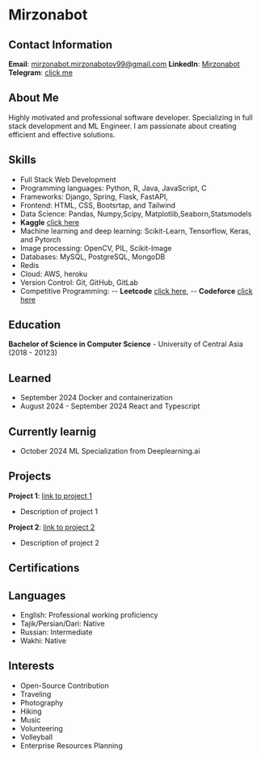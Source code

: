 # Mirzonabot

## Contact Information

**Email**: mirzonabot.mirzonabotov99@gmail.com
**LinkedIn**: [Mirzonabot](https://www.linkedin.com/in/mirzonabot-m-407a26180/)
**Telegram**:
[click me](t.me/Mirzogit)



## About Me

Highly motivated and professional software developer. Specializing in full stack development and ML Engineer. I am passionate about creating efficient and effective solutions.

## Skills

- Full Stack Web Development
- Programming languages: Python, R, Java, JavaScript, C
- Frameworks: Django, Spring, Flask, FastAPI,
- Frontend: HTML, CSS, Bootsrtap, and Tailwind
- Data Science: Pandas, Numpy,Scipy, Matplotlib,Seaborn,Statsmodels
- **Kaggle** [click here](https://www.kaggle.com/mirzonabot)
- Machine learning and deep learning: Scikit-Learn, Tensorflow, Keras, and Pytorch
- Image processing: OpenCV, PIL, Scikit-Image
- Databases: MySQL, PostgreSQL, MongoDB
- Redis
- Cloud: AWS, heroku
- Version Control: Git, GitHub, GitLab
- Competitive Programming:
--   **Leetcode** [click here](https://leetcode.com/mirzonabot/),
--   **Codeforce** [click here](https://codeforces.com/profile/Mirzonabot)




## Education

**Bachelor of Science in Computer Science** - University of Central Asia (2018 - 20123)


## Learned
- September 2024                  Docker and containerization
- August 2024 - September 2024    React and Typescript

## Currently learnig
- October 2024                    ML Specialization from Deeplearning.ai

## Projects

**Project 1**: [link to project 1](#)
- Description of project 1

**Project 2**: [link to project 2](#)
- Description of project 2

## Certifications



## Languages

- English: Professional working proficiency
- Tajik/Persian/Dari: Native
- Russian: Intermediate
- Wakhi: Native


## Interests

- Open-Source Contribution
- Traveling
- Photography
- Hiking
- Music
- Volunteering
- Volleyball
- Enterprise Resources Planning 


